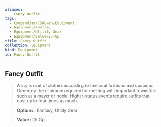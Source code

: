 ```yaml
---
aliases:
  - Fancy Outfit
tags:
  - Compendium/CSRD/en/Equipment
  - Equipment/Fantasy
  - Equipment/Utility-Gear
  - Equipment/Value/25-Gp
title: Fancy Outfit
collection: Equipment
kind: Equipment
id: Fancy-Outfit
---
```

## Fancy Outfit    
    
>A stylish set of clothes according to the local fashions and customs. Generally the minimum required for meeting with important townsfolk such as a mayor or noble. Higher-status events require outfits that cost up to four times as much.    
> **Options :** Fantasy, Utility Gear    
> **Value :** 25 Gp

